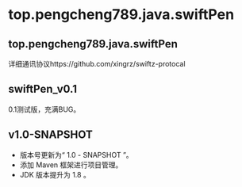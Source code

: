 # top.pengcheng789.java.swiftPen

## top.pengcheng789.java.swiftPen
详细通讯协议https://github.com/xingrz/swiftz-protocal

## swiftPen_v0.1
0.1测试版，充满BUG。

## v1.0-SNAPSHOT
* 版本号更新为“ 1.0 - SNAPSHOT ”。
* 添加 Maven 框架进行项目管理。
* JDK 版本提升为 1.8 。
